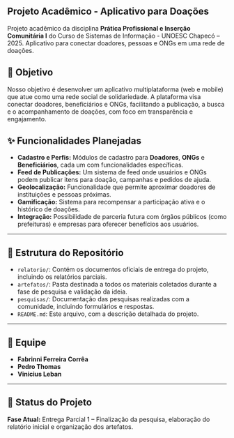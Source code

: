 
## Projeto Acadêmico - Aplicativo para Doações
Projeto acadêmico da disciplina **Prática Profissional e Inserção Comunitária I** do Curso de Sistemas de Informação - UNOESC Chapecó – 2025. Aplicativo para conectar doadores, pessoas e ONGs em uma rede de doações.



## 🎯 Objetivo
Nosso objetivo é desenvolver um aplicativo multiplataforma (web e mobile) que atue como uma rede social de solidariedade. A plataforma visa conectar doadores, beneficiários e ONGs, facilitando a publicação, a busca e o acompanhamento de doações, com foco em transparência e engajamento.

## ✨ Funcionalidades Planejadas
* **Cadastro e Perfis:** Módulos de cadastro para **Doadores**, **ONGs** e **Beneficiários**, cada um com funcionalidades específicas.
* **Feed de Publicações:** Um sistema de feed onde usuários e ONGs podem publicar itens para doação, campanhas e pedidos de ajuda.
* **Geolocalização:** Funcionalidade que permite aproximar doadores de instituições e pessoas próximas.
* **Gamificação:** Sistema para recompensar a participação ativa e o histórico de doações.
* **Integração:** Possibilidade de parceria futura com órgãos públicos (como prefeituras) e empresas para oferecer benefícios aos usuários.

---

## 📂 Estrutura do Repositório
* `relatorio/`: Contém os documentos oficiais de entrega do projeto, incluindo os relatórios parciais.
* `artefatos/`: Pasta destinada a todos os materiais coletados durante a fase de pesquisa e validação da ideia.
* `pesquisas/`: Documentação das pesquisas realizadas com a comunidade, incluindo formulários e respostas.
* `README.md`: Este arquivo, com a descrição detalhada do projeto.

---

## 👥 Equipe
* **Fabrinni Ferreira Corrêa** 
* **Pedro Thomas** 
* **Vinicius Leban** 

---

## 📅 Status do Projeto
**Fase Atual:** Entrega Parcial 1 – Finalização da pesquisa, elaboração do relatório inicial e organização dos artefatos.

